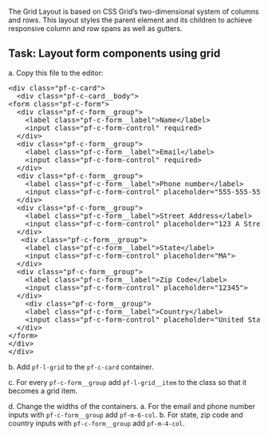 The Grid Layout is based on CSS Grid’s two-dimensional system of columns and rows. This layout styles the parent element and its children to achieve responsive column and row spans as well as gutters.

## Task: Layout form components using grid

a. Copy this file to the editor:

<pre class="file" data-filename="layout.html" data-target="replace">
&lt;div class=&quot;pf-c-card&quot;&gt;
  &lt;div class=&quot;pf-c-card__body&quot;&gt;
&lt;form class=&quot;pf-c-form&quot;&gt;
  &lt;div class=&quot;pf-c-form__group&quot;&gt;
    &lt;label class=&quot;pf-c-form__label&quot;&gt;Name&lt;/label&gt;
    &lt;input class=&quot;pf-c-form-control&quot; required&gt;
  &lt;/div&gt;
  &lt;div class=&quot;pf-c-form__group&quot;&gt;
    &lt;label class=&quot;pf-c-form__label&quot;&gt;Email&lt;/label&gt;
    &lt;input class=&quot;pf-c-form-control&quot; required&gt;
  &lt;/div&gt;
  &lt;div class=&quot;pf-c-form__group&quot;&gt;
    &lt;label class=&quot;pf-c-form__label&quot;&gt;Phone number&lt;/label&gt;
    &lt;input class=&quot;pf-c-form-control&quot; placeholder=&quot;555-555-5555&quot;&gt;
  &lt;/div&gt;
  &lt;div class=&quot;pf-c-form__group&quot;&gt;
    &lt;label class=&quot;pf-c-form__label&quot;&gt;Street Address&lt;/label&gt;
    &lt;input class=&quot;pf-c-form-control&quot; placeholder=&quot;123 A Street&quot;&gt;
  &lt;/div&gt;
   &lt;div class=&quot;pf-c-form__group&quot;&gt;
    &lt;label class=&quot;pf-c-form__label&quot;&gt;State&lt;/label&gt;
    &lt;input class=&quot;pf-c-form-control&quot; placeholder=&quot;MA&quot;&gt;
  &lt;/div&gt;
  &lt;div class=&quot;pf-c-form__group&quot;&gt;
    &lt;label class=&quot;pf-c-form__label&quot;&gt;Zip Code&lt;/label&gt;
    &lt;input class=&quot;pf-c-form-control&quot; placeholder=&quot;12345&quot;&gt;
  &lt;/div&gt;
    &lt;div class=&quot;pf-c-form__group&quot;&gt;
    &lt;label class=&quot;pf-c-form__label&quot;&gt;Country&lt;/label&gt;
    &lt;input class=&quot;pf-c-form-control&quot; placeholder=&quot;United States&quot;&gt;
  &lt;/div&gt;
&lt;/form&gt;
&lt;/div&gt;
&lt;/div&gt;
</pre>

b. Add `pf-l-grid` to the `pf-c-card` container.

c. For every `pf-c-form__group` add `pf-l-grid__item` to the class so that it becomes a grid item.

d. Change the widths of the containers.
  a. For the email and phone number inputs with `pf-c-form__group` add `pf-m-6-col`.
  b. For state, zip code and country inputs with `pf-c-form__group` add `pf-m-4-col`.
